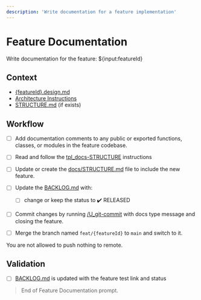 ```yaml
---
description: 'Write documentation for a feature implementation'
---
```


# Feature Documentation

Write documentation for the feature: ${input:featureId}

## Context

- [{featureId}.design.md](/docs/feats/{featureId}.design.md)
- [Architecture Instructions](../instructions/bst_architecture.instructions.md)
- [STRUCTURE.md](/docs/STRUCTURE.md) (if exists)

## Workflow

- [ ] Add documentation comments to any public or exported functions, classes, or modules in the feature codebase.

- [ ] Read and follow the [tpl_docs-STRUCTURE](../instructions/tpl_docs-STRUCTURE.instructions.md) instructions

- [ ] Update or create the [docs/STRUCTURE.md](/docs/STRUCTURE.md) file to include the new feature.

- [ ] Update the [BACKLOG.md](/docs/BACKLOG.md) with:
  - [ ] change or keep the status to ✔️ RELEASED

- [ ] Commit changes by running [/U_git-commit](U_git-commit.prompt.md) with docs type message and closing the feature.

- [ ] Merge the branch named `feat/{featureId}` to `main` and switch to it.

You are not allowed to push nothing to remote.

## Validation

- [ ] [BACKLOG.md](/docs/BACKLOG.md) is updated with the feature test link and status

> End of Feature Documentation prompt.